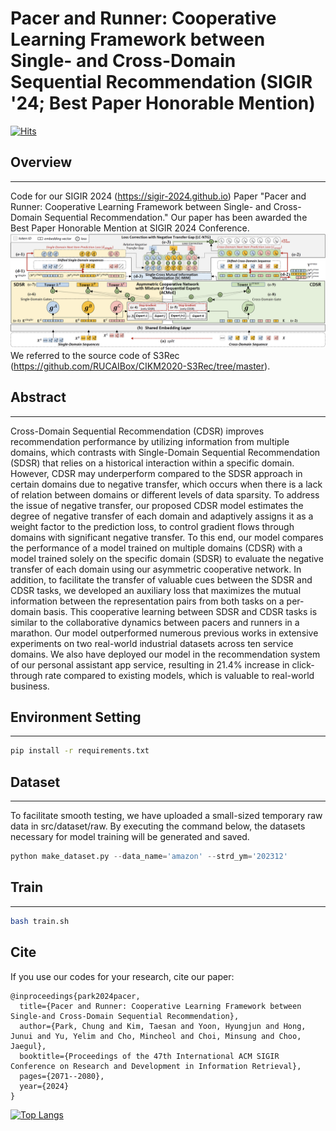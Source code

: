 # Pacer and Runner: Cooperative Learning Framework between Single- and Cross-Domain Sequential Recommendation (SIGIR '24; Best Paper Honorable Mention)
[![Hits](https://hits.seeyoufarm.com/api/count/incr/badge.svg?url=https%3A%2F%2Fgithub.com%2Fcpark88%2FSyNCRec&count_bg=%2379C83D&title_bg=%23555555&icon=&icon_color=%23E7E7E7&title=hits&edge_flat=false)](https://hits.seeyoufarm.com)

## Overview
***
Code for our SIGIR 2024 (<https://sigir-2024.github.io>) Paper "Pacer and Runner: Cooperative Learning Framework between Single- and Cross-Domain Sequential Recommendation." 
Our paper has been awarded the Best Paper Honorable Mention at SIGIR 2024 Conference.
![model_arch](https://github.com/cpark88/SyNCRec/blob/main/syncrec_github_arch.png)
We referred to the source code of S3Rec (<https://github.com/RUCAIBox/CIKM2020-S3Rec/tree/master>).

## Abstract
***
Cross-Domain Sequential Recommendation (CDSR) improves recommendation performance by utilizing information from multiple domains, which contrasts with Single-Domain Sequential Recommendation (SDSR) that relies on a historical interaction within a specific domain. However, CDSR may underperform compared to the SDSR approach in certain domains due to negative transfer, which occurs when there is a lack of relation between domains or different levels of data sparsity. To address the issue of negative transfer, our proposed CDSR model estimates the degree of negative transfer of each domain and adaptively assigns it as a weight factor to the prediction loss, to control gradient flows through domains with significant negative transfer. To this end, our model compares the performance of a model trained on multiple domains (CDSR) with a model trained solely on the specific domain (SDSR) to evaluate the negative transfer of each domain using our asymmetric cooperative network. In addition, to facilitate the transfer of valuable cues between the SDSR and CDSR tasks, we developed an auxiliary loss that maximizes the mutual information between the representation pairs from both tasks on a per-domain basis. This cooperative learning between SDSR and CDSR tasks is similar to the collaborative dynamics between pacers and runners in a marathon. Our model outperformed numerous previous works in extensive experiments on two real-world industrial datasets across ten service domains. We also have deployed our model in the recommendation system of our personal assistant app service, resulting in 21.4\% increase in click-through rate compared to existing models, which is valuable to real-world business.

## Environment Setting
***
```bash
pip install -r requirements.txt
```


## Dataset
***
To facilitate smooth testing, we have uploaded a small-sized temporary raw data in src/dataset/raw. By executing the command below, the datasets necessary for model training will be generated and saved. 
```python
python make_dataset.py --data_name='amazon' --strd_ym='202312'
```


## Train
***

```bash
bash train.sh
```


## Cite
If you use our codes for your research, cite our paper:

```
@inproceedings{park2024pacer,
  title={Pacer and Runner: Cooperative Learning Framework between Single-and Cross-Domain Sequential Recommendation},
  author={Park, Chung and Kim, Taesan and Yoon, Hyungjun and Hong, Junui and Yu, Yelim and Cho, Mincheol and Choi, Minsung and Choo, Jaegul},
  booktitle={Proceedings of the 47th International ACM SIGIR Conference on Research and Development in Information Retrieval},
  pages={2071--2080},
  year={2024}
}
```


[![Top Langs](https://github-readme-stats.vercel.app/api/top-langs/?username=cpark88)](https://github.com/anuraghazra/github-readme-stats)
